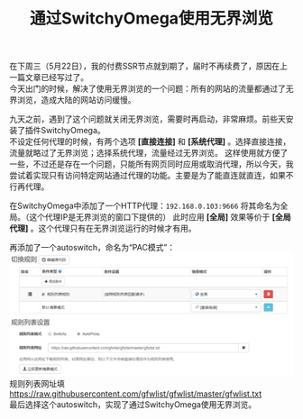 ﻿---
title: 通过SwitchyOmega使用无界浏览
layout: post
category: [技术, 科学上网]
---

在下周三（5月22日），我的付费SSR节点就到期了，届时不再续费了，原因在上一篇文章已经写过了。  
今天出门的时候，解决了使用无界浏览的一个问题：所有的网站的流量都通过了无界浏览，造成大陆的网站访问缓慢。

九天之前，遇到了这个问题就关闭无界浏览，需要时再启动，非常麻烦。前些天安装了插件SwitchyOmega。  
不设定任何代理的时候，有两个选项 **[直接连接]** 和 **[系统代理]** 。选择直接连接，流量就略过了无界浏览；选择系统代理，流量经过无界浏览。 
这样使用就方便了一些，不过还是存在一个问题，只能所有网页同时应用或取消代理，所以今天，我尝试着实现只有访问特定网站通过代理的功能。主要是为了能直连就直连，如果不行再代理。

在SwitchyOmega中添加了一个HTTP代理：```192.168.0.103:9666``` 将其命名为全局。（这个代理IP是无界浏览的窗口下提供的）
此时应用 **[全局]** 效果等价于 **[全局代理]** 。这个代理只有在无界浏览运行的时候才有用。

再添加了一个autoswitch，命名为“PAC模式”：
![so1](/files/img/switchyomega.png)
规则列表网址填<https://raw.githubusercontent.com/gfwlist/gfwlist/master/gfwlist.txt>  
最后选择这个autoswitch，实现了通过SwitchyOmega使用无界浏览。


